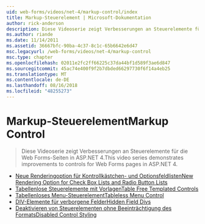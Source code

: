 ```yaml
---
uid: web-forms/videos/net-4/markup-control/index
title: Markup-Steuerelement | Microsoft-Dokumentation
author: rick-anderson
description: Diese Videoserie zeigt Verbesserungen an Steuerelemente für die Web Forms-Seiten in ASP.NET 4.
ms.author: riande
ms.date: 11/14/2011
ms.assetid: 36667bfc-90ba-4c37-8c1c-65b6642e6d47
msc.legacyurl: /web-forms/videos/net-4/markup-control
msc.type: chapter
ms.openlocfilehash: 02011e2fc2ff66225c37da44bf1d589f3ae6d847
ms.sourcegitcommit: 45ac74e400f9f2b7dbded66297730f6f14a4eb25
ms.translationtype: MT
ms.contentlocale: de-DE
ms.lasthandoff: 08/16/2018
ms.locfileid: "48255273"
---
```

<a name="markup-control"></a><span data-ttu-id="f79e5-103">Markup-Steuerelement</span><span class="sxs-lookup"><span data-stu-id="f79e5-103">Markup Control</span></span>
====================
> <span data-ttu-id="f79e5-104">Diese Videoserie zeigt Verbesserungen an Steuerelemente für die Web Forms-Seiten in ASP.NET 4.</span><span class="sxs-lookup"><span data-stu-id="f79e5-104">This video series demonstrates improvements to controls for Web Forms pages in ASP.NET 4.</span></span>


- [<span data-ttu-id="f79e5-105">Neue Renderingoption für Kontrollkästchen- und Optionsfeldlisten</span><span class="sxs-lookup"><span data-stu-id="f79e5-105">New Rendering Option for Check Box Lists and Radio Button Lists</span></span>](aspnet-4-quick-hit-new-rendering-option-for-check-box-lists-and-radio-button-lists.md)
- [<span data-ttu-id="f79e5-106">Tabellenlose Steuerelemente mit Vorlagen</span><span class="sxs-lookup"><span data-stu-id="f79e5-106">Table Free Templated Controls</span></span>](aspnet-4-quick-hit-table-free-templated-controls.md)
- [<span data-ttu-id="f79e5-107">Tabellenloses Menu-Steuerelement</span><span class="sxs-lookup"><span data-stu-id="f79e5-107">Tableless Menu Control</span></span>](aspnet-4-quick-hit-tableless-menu-control.md)
- [<span data-ttu-id="f79e5-108">DIV-Elemente für verborgene Felder</span><span class="sxs-lookup"><span data-stu-id="f79e5-108">Hidden Field Divs</span></span>](aspnet-4-quick-hit-hidden-field-divs.md)
- [<span data-ttu-id="f79e5-109">Deaktivieren von Steuerelementen ohne Beeinträchtigung des Formats</span><span class="sxs-lookup"><span data-stu-id="f79e5-109">Disabled Control Styling</span></span>](aspnet-4-quick-hit-disabled-control-styling.md)
